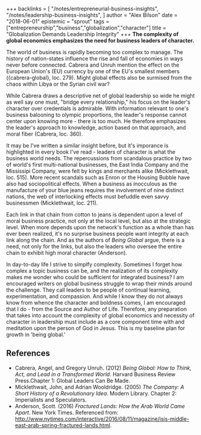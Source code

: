 +++
backlinks = [
  "/notes/entrepreneurial-business-insights",
  "/notes/leadership-business-insights",
]
author = "Alex Bilson"
date = "2018-06-01"
epistemic = "sprout"
tags = ["entrepreneurship","business","globalization","character"]
title = "Globalization Demands Leadership Integrity"
+++
**The complexity of global economics emphasizes the need for business leaders of character.**

The world of business is rapidly becoming too complex to manage.  The history  of nation-states influence the rise and fall of economies in ways never before connected.  Cabrera and Unruh mention the effect on the European Union's (EU) currency by one of the EU's smallest members ({cabrera-global}, loc. 279).  Might global effects also be surmised from the chaos within Libya or the Syrian civil war?

While Cabrera draws a descriptive net of global leadership so wide he might as well say one must, "bridge every relationship," his focus on the leader's character over credentials is admirable.  With information relevant to one's business balooning to olympic proportions, the leader's response cannot center upon knowing more - there is too much.  He therefore emphasizes the leader's approach to knowledge, action based on that approach, and moral fiber (Cabrera, loc. 360).

It may be I've written a similar insight before, but it's imporance is highlighted in every book I've read - leaders of character is what the business world needs.  The repercussions from scandalous practice by two of world's first multi-national businesses, the East India Company and the Mississipi Company, were felt by kings and merchants alike (Micklethwait, loc. 515).  More recent scandals such as Enron or the Housing Bubble have also had sociopolitical effects.  When a business as inocculous as the manufacture of your blue jeans requires the involvement of nine distinct nations, the web of interlocking effects must befuddle even savvy businessmen (Micklethwait, loc. 211).

Each link in that chain from cotton to jeans is dependent upon a level of moral business practice, not only at the local level, but also at the strategic level.  When more depends upon the network's function as a whole than has ever been realized, it's no surprise business people want integrity at each link along the chain.  And as the authors of *Being Global* argue, there is a need, not only for the links, but also the leaders who oversee the entire chain to exhibit high moral character (Anderson).

In day-to-day life I strive to simplfy complexity.  Sometimes I forget how complex a topic business can be, and the realization of its complexity makes me wonder who could be sufficient for integrated business?  I am encouraged writers on global business struggle to wrap their minds around the challenge.  They call leaders to be people of continual learning, experimentation, and compassion.  And while I know they do not always know from whence the character and boldness comes, I am encouraged that I do - from the Source and Author of Life.  Therefore, any preparation that takes into account the complexity of global economics and necessity of character in leadership must include as a core component time with and meditation upon the person of God in Jesus.  This is my baseline plan for growth in 'being global.'

## References

- Cabrera, Angel, and Gregory Unruh. (2012) _Being Global: How to Think, Act, and Lead in a Transformed World_. Harvard Business Review Press.Chapter 1: Global Leaders Can Be Made.
- Micklethwait, John, and Adrian Wooldridge. (2005) _The Company: A Short History of a Revolutionary Idea_. Modern Library. Chapter 2: Imperialists and Speculators.
- Anderson, Scott. (2016) _Fractured Lands: How the Arab World Came Apart_. New York Times. Referenced from: http://www.nytimes.com/interactive/2016/08/11/magazine/isis-middle-east-arab-spring-fractured-lands.html.
